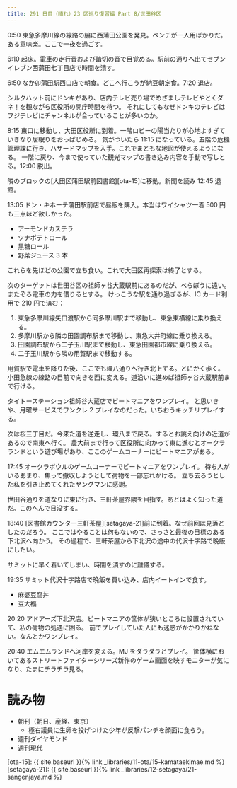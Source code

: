 ```yaml
---
title: 291 日目（晴れ）23 区巡り復習編 Part 8/世田谷区
---
```


0:50 東急多摩川線の線路の脇に西蒲田公園を発見。ベンチが一人用ばかりだ。ある意味楽。ここで一夜を過ごす。

6:10 起床。電車の走行音および踏切の音で目覚める。駅前の通りへ出てセブンイレブン西蒲田七丁目店で時間を潰す。

6:50 なか卯蒲田駅西口店で朝食。どこへ行こうが納豆朝定食。7:20 退店。

シルクハット前にドンキがあり、店内テレビ売り場でめざましテレビやとくダネ！を観ながら区役所の開庁時間を待つ。
それにしてもなぜドンキのテレビはフジテレビにチャンネルが合っていることが多いのか。

8:15 東口に移動し、大田区役所に到着。一階ロビーの陽当たりが心地よすぎていきなり居眠りをおっぱじめる。
気がついたら 11:15 になっている。五階の危機管理課に行き、ハザードマップを入手。これでまともな地図が使えるようになる。
一階に戻り、今まで使っていた観光マップの書き込み内容を手動で写しとる。12:00 脱出。

隣のブロックの[大田区蒲田駅前図書館][ota-15]に移動。新聞を読み 12:45 退館。

13:05 ドン・キホーテ蒲田駅前店で昼飯を購入。本当はワイシャツ一着 500 円も三点ほど欲しかった。
* アーモンドカステラ
* ツナポテトロール
* 黒糖ロール
* 野菜ジュース 3 本

これらを先ほどの公園で立ち食い。これで大田区再探索は終了とする。

次のターゲットは世田谷区の祖師ヶ谷大蔵駅前にあるのだが、べらぼうに遠い。またぞろ電車の力を借りるとする。
けっこうな駅を通り過ぎるが、IC カード利用で 210 円で済む：
1. 東急多摩川線矢口渡駅から同多摩川駅まで移動し、東急東横線に乗り換える。
2. 多摩川駅から隣の田園調布駅まで移動し、東急大井町線に乗り換える。
3. 田園調布駅から二子玉川駅まで移動し、東急田園都市線に乗り換える。
4. 二子玉川駅から隣の用賀駅まで移動する。

用賀駅で電車を降りた後、ここでも環八通りへ行き北上する。とにかく歩く。
小田急線の線路の目前で向きを西に変える。道沿いに進めば祖師ヶ谷大蔵駅前まで行ける。

タイトーステーション祖師谷大蔵店でビートマニアをワンプレイ。
と思いきや、月曜サービスでワンクレ 2 プレイなのだった。いちおうキッチリプレイする。

次は桜三丁目だ。今来た道を逆走し、環八まで戻る。するとお誂え向けの近道があるので南東へ行く。
農大前まで行って区役所に向かって東に進むとオークラランドという遊び場があり、ここのゲームコーナーにビートマニアがある。

17:45 オークラボウルのゲームコーナーでビートマニアをワンプレイ。
待ち人がいるあまり、焦って撤収しようとして荷物を一部忘れかける。
立ち去ろうとした私を引き止めてくれたヤングマンに感謝。

世田谷通りを道なりに東に行き、三軒茶屋界隈を目指す。あとはよく知った道だ。このへんで日没する。

18:40 [図書館カウンター三軒茶屋][setagaya-21]前に到着。なぜ前回は見落としたのだろう。
ここではやることは何もないので、さっさと最後の目標のある下北沢へ向かう。
その過程で、三軒茶屋から下北沢の途中の代沢十字路で晩飯にしたい。

サミットに早く着いてしまい、時間を潰すのに難儀する。

19:35 サミット代沢十字路店で晩飯を買い込み、店内イートインで食す。
* 麻婆豆腐丼
* 豆大福

20:20 アドアーズ下北沢店。ビートマニアの筐体が狭いところに設置されていて、私の荷物の処遇に困る。
前でプレイしていた人にも迷惑がかかりかねない。なんとかワンプレイ。

20:40 エムエムランドへ河岸を変える。MJ をダラダラとプレイ。
筐体横においてあるストリートファイターシリーズ新作のゲーム画面を映すモニターが気になり、たまにチラチラ見る。

# 読み物

* 朝刊（朝日、産経、東京）
  * 極右議員に生卵を投げつけた少年が反撃パンチを顔面に食らう。
* 週刊ダイヤモンド
* 週刊現代

[ota-15]: {{ site.baseurl }}{% link _libraries/11-ota/15-kamataekimae.md %}
[setagaya-21]: {{ site.baseurl }}{% link _libraries/12-setagaya/21-sangenjaya.md %}
